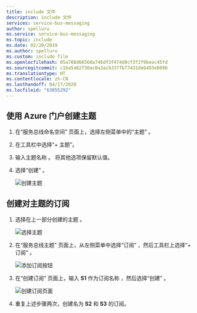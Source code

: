 ```yaml
---
title: include 文件
description: include 文件
services: service-bus-messaging
author: spelluru
ms.service: service-bus-messaging
ms.topic: include
ms.date: 02/20/2019
ms.author: spelluru
ms.custom: include file
ms.openlocfilehash: 05a788d66568a746df3f474d0cf3f2f9beac45fd
ms.sourcegitcommit: c1ba5a62f30ac0a3acb337fb77431de6493e6096
ms.translationtype: HT
ms.contentlocale: zh-CN
ms.lasthandoff: 04/17/2020
ms.locfileid: "63855292"
---
```

## <a name="create-a-topic-using-the-azure-portal"></a>使用 Azure 门户创建主题
1. 在“服务总线命名空间”  页面上，选择左侧菜单中的“主题”  。
2. 在工具栏中选择“+ 主题”。  
4. 输入主题名称  。 将其他选项保留默认值。
5. 选择“创建”  。

    ![创建主题](./media/service-bus-create-topics-subscriptions-portal/create-topic.png)

## <a name="create-subscriptions-to-the-topic"></a>创建对主题的订阅
1. 选择在上一部分创建的主题  。 
    
    ![选择主题](./media/service-bus-create-topics-subscriptions-portal/select-topic.png)
2. 在“服务总线主题”  页面上，从左侧菜单中选择“订阅”  ，然后工具栏上选择“+ 订阅”  。 
    
    ![添加订阅按钮](./media/service-bus-create-topics-subscriptions-portal/add-subscription-button.png)
3. 在“创建订阅”  页面上，输入 **S1** 作为订阅名称  ，然后选择“创建”  。 

    ![创建订阅页面](./media/service-bus-create-topics-subscriptions-portal/create-subscription-page.png)
4. 重复上述步骤两次，创建名为 **S2** 和 **S3** 的订阅。